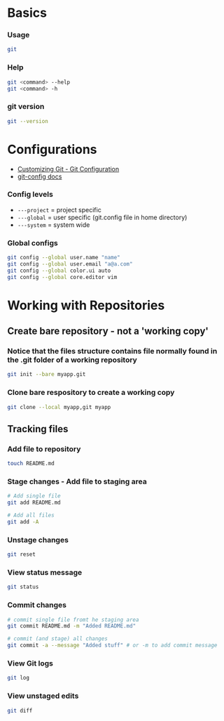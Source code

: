 # Basics

### Usage

```bash
git
```

### Help

```bash
git <command> --help
git <command> -h
```

### git version

```bash
git --version
```

# Configurations

- [Customizing Git - Git Configuration](https://git-scm.com/book/en/v2/Customizing-Git-Git-Configuration)
- [git-config docs](https://git-scm.com/docs/git-config)
### Config levels

- ```---project``` = project specific
- ```---global``` = user specific (git.config file in home directory)
- ```---system``` = system wide

### Global configs

```bash
git config --global user.name "name"
git config --global user.email "a@a.com"
git config --global color.ui auto
git config --global core.editor vim
```

# Working with Repositories

## Create bare repository - not a 'working copy'

### Notice that the files structure contains file normally found in the .git folder of a working repository

```bash
git init --bare myapp.git
```

### Clone bare respository to create a working copy

```bash
git clone --local myapp,git myapp
```

## Tracking files

### Add file to repository

```bash
touch README.md
```

### Stage changes - Add file to staging area

```bash
# Add single file
git add README.md

# Add all files
git add -A
```

### Unstage changes

```bash
git reset
```

### View status message

```bash
git status
```

### Commit changes

```bash
# commit single file fromt he staging area
git commit README.md -m "Added README.md" 

# commit (and stage) all changes
git commit -a --message "Added stuff" # or -m to add commit message
```

### View Git logs

```bash
git log
```

### View unstaged edits

```bash
git diff
```


